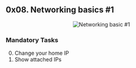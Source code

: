 ## 0x08. Networking basics #1

<p align="center"><img src="https://s3.amazonaws.com/intranet-projects-files/holbertonschool-sysadmin_devops/285/s7kpNYq.png" alt="Networking basic #1" /></p>

### Mandatory Tasks
0. Change your home IP
1. Show attached IPs

